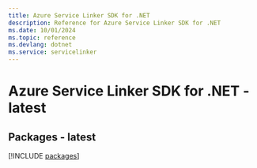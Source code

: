 ```yaml
---
title: Azure Service Linker SDK for .NET
description: Reference for Azure Service Linker SDK for .NET
ms.date: 10/01/2024
ms.topic: reference
ms.devlang: dotnet
ms.service: servicelinker
---
```

# Azure Service Linker SDK for .NET - latest
## Packages - latest
[!INCLUDE [packages](service-linker-index.md)]